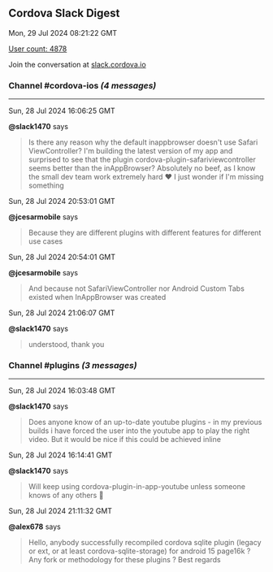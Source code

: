 ## Cordova Slack Digest
Mon, 29 Jul 2024 08:21:22 GMT

[User count: 4878](https://cordova.slack.com/)


Join the conversation at [slack.cordova.io](http://slack.cordova.io/)

### __Channel #cordova-ios__ _(4 messages)_
---

Sun, 28 Jul 2024 16:06:25 GMT

__@slack1470__ says 
> Is there any reason why the default inappbrowser doesn't use Safari ViewController? I'm building the latest version of my app and surprised to see that the plugin cordova-plugin-safariviewcontroller seems better than the inAppBrowser? Absolutely no beef, as I know the small dev team work extremely hard ❤️ I just wonder if I'm missing something
> 

Sun, 28 Jul 2024 20:53:01 GMT

__@jcesarmobile__ says 
> Because they are different plugins with different features for different use cases
> 

Sun, 28 Jul 2024 20:54:01 GMT

__@jcesarmobile__ says 
> And because not SafariViewController nor Android Custom Tabs existed when InAppBrowser was created
> 

Sun, 28 Jul 2024 21:06:07 GMT

__@slack1470__ says 
> understood, thank you
> 

### __Channel #plugins__ _(3 messages)_
---

Sun, 28 Jul 2024 16:03:48 GMT

__@slack1470__ says 
> Does anyone know of an up-to-date youtube plugins - in my previous builds i have forced the user into the youtube app to play the right video. But it would be nice if this could be achieved inline
> 

Sun, 28 Jul 2024 16:14:41 GMT

__@slack1470__ says 
> Will keep using cordova-plugin-in-app-youtube unless someone knows of any others 🙂
> 

Sun, 28 Jul 2024 21:11:32 GMT

__@alex678__ says 
> Hello, anybody successfully recompiled cordova sqlite plugin (legacy or ext, or at least cordova-sqlite-storage) for android 15 page16k ? Any fork or methodology for these plugins ? Best regards
> 
